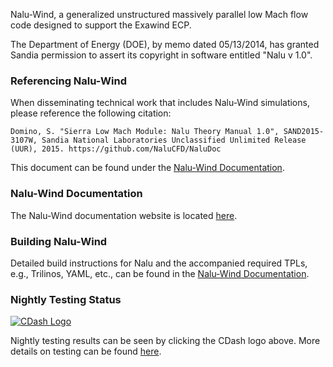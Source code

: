 Nalu-Wind, a generalized unstructured massively parallel low Mach flow code designed to support the Exawind ECP.

The Department of Energy (DOE), by memo dated 05/13/2014, has granted Sandia permission to assert 
its copyright in software entitled "Nalu v 1.0".

### Referencing Nalu-Wind
When disseminating technical work that includes Nalu-Wind simulations, please reference the following citation:

	Domino, S. "Sierra Low Mach Module: Nalu Theory Manual 1.0", SAND2015-3107W, Sandia National Laboratories Unclassified Unlimited Release (UUR), 2015. https://github.com/NaluCFD/NaluDoc
	
This document can be found under the [Nalu-Wind Documentation](http://nalu-wind.readthedocs.io/en/latest/source/theory/index.html).

### Nalu-Wind Documentation

The Nalu-Wind documentation website is located [here](http://nalu-wind.readthedocs.io/en/latest/).

### Building Nalu-Wind

Detailed build instructions for Nalu and the accompanied required TPLs, e.g., Trilinos, YAML, etc.,
can be found in the [Nalu-Wind Documentation](http://nalu-wind.readthedocs.io/en/latest/).

### Nightly Testing Status

[![CDash Logo](https://github.com/NaluCFD/Nalu/wiki/images/cDashLogo.gif)](http://my.cdash.org/index.php?project=Nalu-Wind)

Nightly testing results can be seen by clicking the CDash logo above. More details on testing can be found [here](http://nalu-wind.readthedocs.io/en/latest/source/developer/testing.html).
